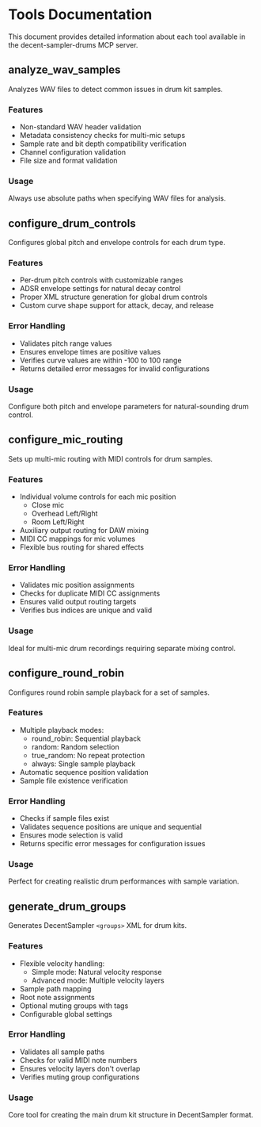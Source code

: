# Tools Documentation

This document provides detailed information about each tool available in the decent-sampler-drums MCP server.

## analyze_wav_samples

Analyzes WAV files to detect common issues in drum kit samples.

### Features
- Non-standard WAV header validation
- Metadata consistency checks for multi-mic setups
- Sample rate and bit depth compatibility verification
- Channel configuration validation
- File size and format validation

### Usage
Always use absolute paths when specifying WAV files for analysis.

## configure_drum_controls

Configures global pitch and envelope controls for each drum type.

### Features
- Per-drum pitch controls with customizable ranges
- ADSR envelope settings for natural decay control
- Proper XML structure generation for global drum controls
- Custom curve shape support for attack, decay, and release

### Error Handling
- Validates pitch range values
- Ensures envelope times are positive values
- Verifies curve values are within -100 to 100 range
- Returns detailed error messages for invalid configurations

### Usage
Configure both pitch and envelope parameters for natural-sounding drum control.

## configure_mic_routing

Sets up multi-mic routing with MIDI controls for drum samples.

### Features
- Individual volume controls for each mic position
  * Close mic
  * Overhead Left/Right
  * Room Left/Right
- Auxiliary output routing for DAW mixing
- MIDI CC mappings for mic volumes
- Flexible bus routing for shared effects

### Error Handling
- Validates mic position assignments
- Checks for duplicate MIDI CC assignments
- Ensures valid output routing targets
- Verifies bus indices are unique and valid

### Usage
Ideal for multi-mic drum recordings requiring separate mixing control.

## configure_round_robin

Configures round robin sample playback for a set of samples.

### Features
- Multiple playback modes:
  * round_robin: Sequential playback
  * random: Random selection
  * true_random: No repeat protection
  * always: Single sample playback
- Automatic sequence position validation
- Sample file existence verification

### Error Handling
- Checks if sample files exist
- Validates sequence positions are unique and sequential
- Ensures mode selection is valid
- Returns specific error messages for configuration issues

### Usage
Perfect for creating realistic drum performances with sample variation.

## generate_drum_groups

Generates DecentSampler `<groups>` XML for drum kits.

### Features
- Flexible velocity handling:
  * Simple mode: Natural velocity response
  * Advanced mode: Multiple velocity layers
- Sample path mapping
- Root note assignments
- Optional muting groups with tags
- Configurable global settings

### Error Handling
- Validates all sample paths
- Checks for valid MIDI note numbers
- Ensures velocity layers don't overlap
- Verifies muting group configurations

### Usage
Core tool for creating the main drum kit structure in DecentSampler format.
